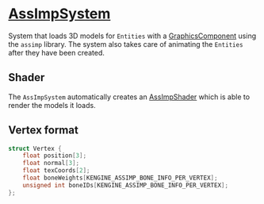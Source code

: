 # [AssImpSystem](AssImpSystem.hpp)

System that loads 3D models for `Entities` with a [GraphicsComponent](../../components/GraphicsComponent.md) using the `assimp` library. The system also takes care of animating the `Entities` after they have been created.

## Shader

The `AssImpSystem` automatically creates an [AssImpShader](AssImpShader.hpp) which is able to render the models it loads.

## Vertex format

```cpp
struct Vertex {
	float position[3];
	float normal[3];
	float texCoords[2];
	float boneWeights[KENGINE_ASSIMP_BONE_INFO_PER_VERTEX];
	unsigned int boneIDs[KENGINE_ASSIMP_BONE_INFO_PER_VERTEX];
};
```
